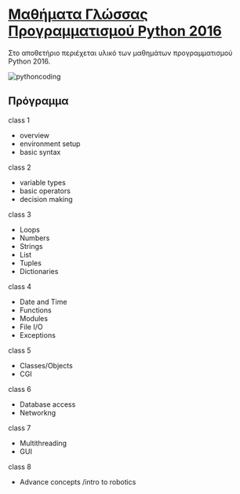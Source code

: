 # [Μαθήματα Γλώσσας Προγραμματισμού Python 2016](https://www.greeklug.gr/el/activities/news/280-greeklug-20160305-python)

Στο αποθετήριο περιέχεται υλικό των μαθημάτων προγραμματισμού Python 2016.

![pythoncoding](https://edu.greeklug.gr/data/mathimata_python_2016/pythoncoding.jpg)

## Πρόγραμμα

class 1
* overview
* environment setup
* basic syntax

class 2
* variable types
* basic operators
* decision making

class 3
* Loops
* Numbers
* Strings
* List 
* Tuples
* Dictionaries

class 4
* Date and Time
* Functions
* Modules
* File I/O
* Exceptions

class 5
* Classes/Objects
* CGI

class 6
* Database access
* Networkng

class 7
* Multithreading
* GUI

class 8
* Advance concepts /intro to robotics
